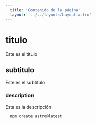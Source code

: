 ```yaml
---
  title: 'Contenido de la página'
  layout: '../../layouts/Layout.astro'
---
```

# titulo
Este es el título
## subtitulo
Este es el subtitulo
### description
Esta es la descripción

```bash
  npm create astro@latest
```
